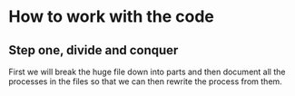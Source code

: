 # How to work with the code
## Step one, divide and conquer
First we will break the huge file down into parts and then document all the processes in the files so that we can then rewrite the process from them.
